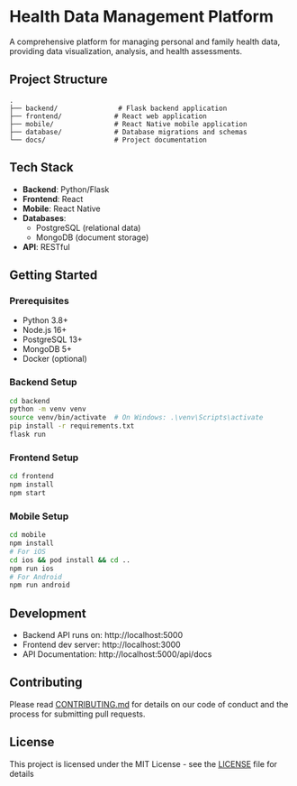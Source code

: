 # Health Data Management Platform

A comprehensive platform for managing personal and family health data, providing data visualization, analysis, and health assessments.

## Project Structure

```
.
├── backend/               # Flask backend application
├── frontend/             # React web application
├── mobile/               # React Native mobile application
├── database/             # Database migrations and schemas
└── docs/                 # Project documentation
```

## Tech Stack

- **Backend**: Python/Flask
- **Frontend**: React
- **Mobile**: React Native
- **Databases**: 
  - PostgreSQL (relational data)
  - MongoDB (document storage)
- **API**: RESTful

## Getting Started

### Prerequisites

- Python 3.8+
- Node.js 16+
- PostgreSQL 13+
- MongoDB 5+
- Docker (optional)

### Backend Setup

```bash
cd backend
python -m venv venv
source venv/bin/activate  # On Windows: .\venv\Scripts\activate
pip install -r requirements.txt
flask run
```

### Frontend Setup

```bash
cd frontend
npm install
npm start
```

### Mobile Setup

```bash
cd mobile
npm install
# For iOS
cd ios && pod install && cd ..
npm run ios
# For Android
npm run android
```

## Development

- Backend API runs on: http://localhost:5000
- Frontend dev server: http://localhost:3000
- API Documentation: http://localhost:5000/api/docs

## Contributing

Please read [CONTRIBUTING.md](CONTRIBUTING.md) for details on our code of conduct and the process for submitting pull requests.

## License

This project is licensed under the MIT License - see the [LICENSE](LICENSE) file for details